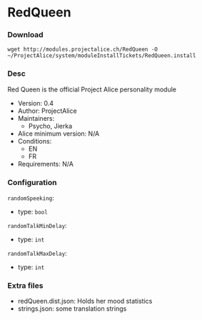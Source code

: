 # RedQueen

### Download
`wget http://modules.projectalice.ch/RedQueen -O ~/ProjectAlice/system/moduleInstallTickets/RedQueen.install`

### Desc
Red Queen is the official Project Alice personality module

- Version: 0.4
- Author: ProjectAlice
- Maintainers:
  - Psycho, Jierka
- Alice minimum version: N/A
- Conditions:
  - EN
  - FR
- Requirements: N/A


### Configuration

`randomSpeeking`:
 - type: `bool`
 
`randomTalkMinDelay`:
 - type: `int`

`randomTalkMaxDelay`:
 - type: `int`


### Extra files

- redQueen.dist.json: Holds her mood statistics
- strings.json: some translation strings
